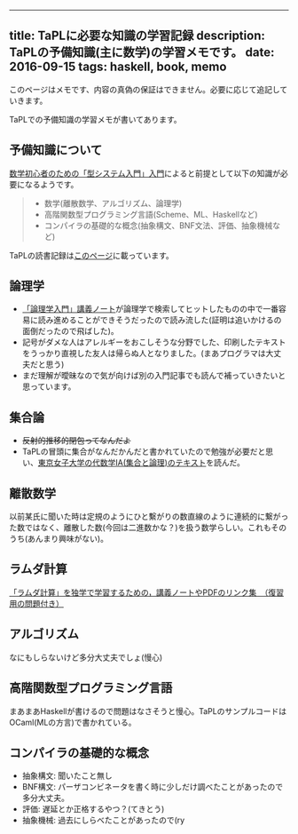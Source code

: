 ----
title: TaPLに必要な知識の学習記録
description: TaPLの予備知識(主に数学)の学習メモです。
date: 2016-09-15
tags: haskell, book, memo
----

このページはメモです、内容の真偽の保証はできません。必要に応じて追記していきます。

TaPLでの予備知識の学習メモが書いてあります。

<!--more-->

## 予備知識について

[数学初心者のための「型システム入門」入門](http://zoetrope.hatenablog.jp/entry/2013/07/24/204613)によると前提として以下の知識が必要になるようです。

> - 数学(離散数学、アルゴリズム、論理学)
> - 高階関数型プログラミング言語(Scheme、ML、Haskellなど)
> - コンパイラの基礎的な概念(抽象構文、BNF文法、評価、抽象機械など)

TaPLの読書記録は[このページ](/posts/TaPL.md)に載っています。

## 論理学

- [「論理学入門」講義ノート](http://abelard.flet.keio.ac.jp/person/mitsu/pdf/nyumon_logic.pdf)が論理学で検索してヒットしたものの中で一番容易に読み進めることができそうだったので読み流した(証明は追いかけるの面倒だったので飛ばした)。
- 記号がダメな人はアレルギーをおこしそうな分野でした、印刷したテキストをうっかり直視した友人は帰らぬ人となりました。(まあプログラマは大丈夫だと思う)
- まだ理解が曖昧なので気が向けば別の入門記事でも読んで補っていきたいと思っています。

## 集合論

- ~~反射的推移的閉包ってなんだよ~~
- TaPLの冒頭に集合がなんだかんだと書かれていたので勉強が必要だと思い、[東京女子大学の代数学IA(集合と論理)のテキスト](http://www.math.twcu.ac.jp/~yamauchi/text/2012/alg2012/set_logic.pdf)を読んだ。

## 離散数学

以前某氏に聞いた時は定規のようにひと繫がりの数直線のように連続的に繋がった数ではなく、離散した数(今回は二進数かな？)を扱う数学らしい。これもそのうち(あんまり興味がない)。

## ラムダ計算

[「ラムダ計算」を独学で学習するための，講義ノートやPDFのリンク集　（復習用の問題付き）](http://language-and-engineering.hatenablog.jp/entry/20130313/LambdaCalculusBasicNoteLinks)
 
## アルゴリズム

なにもしらないけど多分大丈夫でしょ(慢心)

## 高階関数型プログラミング言語

まあまあHaskellが書けるので問題はなさそうと慢心。TaPLのサンプルコードはOCaml(MLの方言)で書かれている。

## コンパイラの基礎的な概念

- 抽象構文: 聞いたこと無し
- BNF構文: パーザコンビネータを書く時に少しだけ調べたことがあったので多分大丈夫。
- 評価: 遅延とか正格するやつ？(てきとう)
- 抽象機械: 過去にしらべたことがあったので(ry

